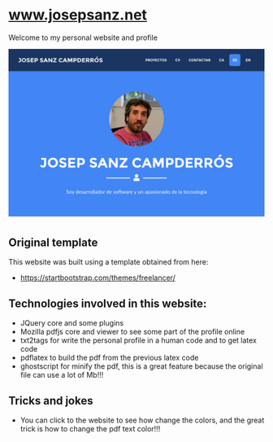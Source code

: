 # www.josepsanz.net
Welcome to my personal website and profile

![](https://raw.githubusercontent.com/josepsanzcamp/josepsanz/master/img/screenshot.png)

## Original template
This website was built using a template obtained from here:
- https://startbootstrap.com/themes/freelancer/

## Technologies involved in this website:
- JQuery core and some plugins
- Mozilla pdfjs core and viewer to see some part of the profile online
- txt2tags for write the personal profile in a human code and to get latex code
- pdflatex to build the pdf from the previous latex code
- ghostscript for minify the pdf, this is a great feature because the original file can use a lot of Mb!!!

## Tricks and jokes
- You can click to the website to see how change the colors, and the great trick is how to change the pdf text color!!!


